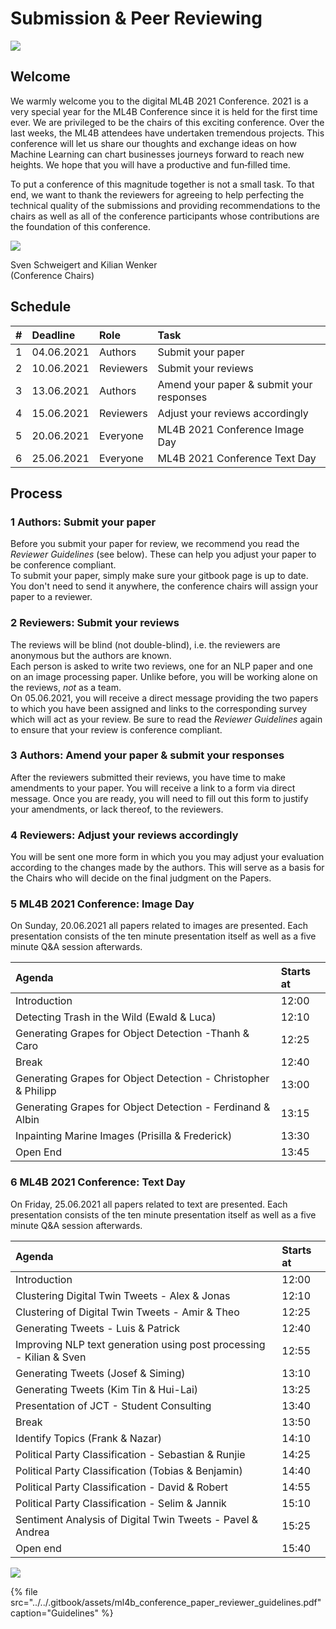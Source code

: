 # Submission & Peer Reviewing

![](../../.gitbook/assets/pattern%20%281%29.png)

## Welcome

We warmly welcome you to the digital ML4B 2021 Conference. 2021 is a very special year for the ML4B Conference since it is held for the first time ever. We are privileged to be the chairs of this exciting conference. Over the last weeks, the ML4B attendees have undertaken tremendous projects. This conference will let us share our thoughts and exchange ideas on how Machine Learning can chart businesses journeys forward to reach new heights. We hope that you will have a productive and fun‐filled time.

To put a conference of this magnitude together is not a small task. To that end, we want to thank the reviewers for agreeing to help perfecting the technical quality of the submissions and providing recommendations to the chairs as well as all of the conference participants whose contributions are the foundation of this conference.

![](../../.gitbook/assets/chairs%20%281%29.png)

Sven Schweigert and Kilian Wenker   
\(Conference Chairs\)

## Schedule

| \# | Deadline | Role | Task |
| :--- | :--- | :--- | :--- |
| 1 | 04.06.2021 | Authors | Submit your paper |
| 2 | 10.06.2021 | Reviewers | Submit your reviews |
| 3 | 13.06.2021 | Authors | Amend your paper & submit your responses |
| 4 | 15.06.2021 | Reviewers | Adjust your reviews accordingly |
| 5 | 20.06.2021 | Everyone | ML4B 2021 Conference Image Day |
| 6 | 25.06.2021 | Everyone | ML4B 2021 Conference Text Day |

## Process

### 1 Authors: Submit your paper  

Before you submit your paper for review, we recommend you read the _Reviewer Guidelines_ \(see below\). These can help you adjust your paper to be conference compliant.  
To submit your paper, simply make sure your gitbook page is up to date. You don't need to send it anywhere, the conference chairs will assign your paper to a reviewer. 

### 2 Reviewers: Submit your reviews

The reviews will be blind \(not double-blind\), i.e. the reviewers are anonymous but the authors are known.  
Each person is asked to write two reviews, one for an NLP paper and one on an image processing paper. Unlike before, you will be  working alone on the reviews, _not_ as a team.   
On 05.06.2021, you will receive a direct message providing the two papers to which you have been assigned and links to the corresponding survey which will act as your review. Be sure to read the _Reviewer Guidelines_ again to ensure that your review is conference compliant.

### 3 Authors: Amend your paper & submit your responses

After the reviewers submitted their reviews, you have time to make amendments to your paper. You will receive a link to a form via direct message. Once you are ready, you will need to fill out this form to justify your amendments, or lack thereof, to the reviewers.

### 4 Reviewers: Adjust your reviews accordingly

You will be sent one more form in which you you may adjust your evaluation according to the changes made by the authors. This will serve as a basis for the Chairs who will decide on the final judgment on the Papers.

### 5 ML4B 2021 Conference: Image Day

On Sunday, 20.06.2021 all papers related to images are presented. Each presentation consists of the ten minute presentation itself as well as a five minute Q&A session afterwards.

| Agenda | Starts at |
| :--- | :--- |
| Introduction | 12:00 |
| Detecting Trash in the Wild \(Ewald & Luca\) | 12:10 |
| Generating Grapes for Object Detection -Thanh & Caro | 12:25 |
| Break | 12:40 |
| Generating Grapes for Object Detection - Christopher & Philipp | 13:00 |
| Generating Grapes for Object Detection - Ferdinand & Albin | 13:15 |
| Inpainting Marine Images \(Prisilla & Frederick\) | 13:30 |
| Open End | 13:45 |

### 6 ML4B 2021 Conference: Text Day

On Friday, 25.06.2021 all papers related to text are presented. Each presentation consists of the ten minute presentation itself as well as a five minute Q&A session afterwards.

| Agenda | Starts at |
| :--- | :--- |
| Introduction | 12:00 |
| Clustering Digital Twin Tweets - Alex & Jonas | 12:10 |
| Clustering of Digital Twin Tweets - Amir & Theo | 12:25 |
| Generating Tweets - Luis & Patrick | 12:40 |
| Improving NLP text generation using post processing - Kilian & Sven | 12:55 |
| Generating Tweets \(Josef & Siming\) | 13:10 |
| Generating Tweets \(Kim Tin & Hui-Lai\) | 13:25 |
| Presentation of JCT - Student Consulting | 13:40 |
| Break | 13:50 |
| Identify Topics \(Frank & Nazar\) | 14:10 |
| Political Party Classification - Sebastian & Runjie | 14:25 |
| Political Party Classification \(Tobias & Benjamin\) | 14:40 |
| Political Party Classification - David & Robert | 14:55 |
| Political Party Classification - Selim & Jannik | 15:10 |
| Sentiment Analysis of Digital Twin Tweets - Pavel & Andrea | 15:25 |
| Open end | 15:40 |



![](../../.gitbook/assets/guidelines_preview.png)



{% file src="../../.gitbook/assets/ml4b\_conference\_paper\_reviewer\_guidelines.pdf" caption="Guidelines" %}
